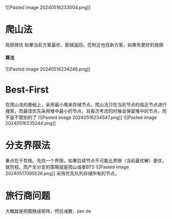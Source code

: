  ![[Pasted image 20240516233004.png]]
# 爬山法
局部择优
如果当前方案最优，那就返回。在附近也找新方案，如果有更好的就换
#### 算法
![[Pasted image 20240516234246.png]]
# Best-First
在爬山法的基础上，采用最小堆来存储节点。爬山法只在当前节点的临近节点进行搜索，而最佳优先采用堆中最小的节点，且每次考虑的时候会保留堆中的节点，而不是不管别的了
![[Pasted image 20240516234547.png]]
![[Pasted image 20240516235244.png]]
# 分支界限法
重点在于剪枝。先找一个界限，如果后续节点不可能比界限（当前最优解）更优，就剪枝。而产生分支的策略就是爬山或者BTS
![[Pasted image 20240517095526.png]]
采用优先队列存储所有的节点。
# 旅行商问题
大概就是把图换成矩阵，然后减数，jian de